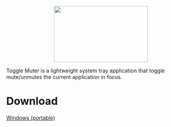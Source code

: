 <p align="center">
  <img src="https://github.com/drewmarsh/toggle-muter/assets/78824781/7fefc387-e4b5-4b0d-846e-1ac9090da13d" width="250" height="150">
</p>

Toggle Muter is a lightweight system tray application that toggle mute/unmutes the current application in focus.

# Download
[Windows (portable)](https://github.com/drewmarsh/toggle-muter/releases/)
